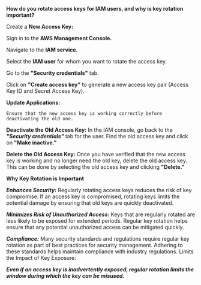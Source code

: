 **How do you rotate access keys for IAM users, and why is key rotation important?**

Create a **New Access Key:**

Sign in to the **AWS Management Console.**

Navigate to the **IAM service.**

Select the **IAM user** for whom you want to rotate the access key.

Go to the **"Security credentials"** tab.

Click on **"Create access key"** to generate a new access key pair (Access Key ID and Secret Access Key).

**Update Applications:**
```Update any applications, scripts, or services using the old access key with the new access key.
Ensure that the new access key is working correctly before deactivating the old one.
```
**Deactivate the Old Access Key:**
In the IAM console, go back to the ***"Security credentials"*** tab for the user.
Find the old access key and click on **"Make inactive."**

**Delete the Old Access Key:**
Once you have verified that the new access key is working and no longer need the old key, delete the old access key.
This can be done by selecting the old access key and clicking **"Delete."**

**Why Key Rotation is Important**

***Enhances Security:***
Regularly rotating access keys reduces the risk of key compromise.
If an access key is compromised, rotating keys limits the potential damage by ensuring that old keys are quickly deactivated.

***Minimizes Risk of Unauthorized Access:***
Keys that are regularly rotated are less likely to be exposed for extended periods.
Regular key rotation helps ensure that any potential unauthorized access can be mitigated quickly.

***Compliance:***
Many security standards and regulations require regular key rotation as part of best practices for security management.
Adhering to these standards helps maintain compliance with industry regulations.
Limits the Impact of Key Exposure:

***Even if an access key is inadvertently exposed, regular rotation limits the window during which the key can be misused.***
